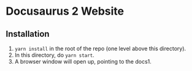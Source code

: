 # Docusaurus 2 Website

## Installation

1. `yarn install` in the root of the repo (one level above this directory).
1. In this directory, do `yarn start`.
1. A browser window will open up, pointing to the docs1.
